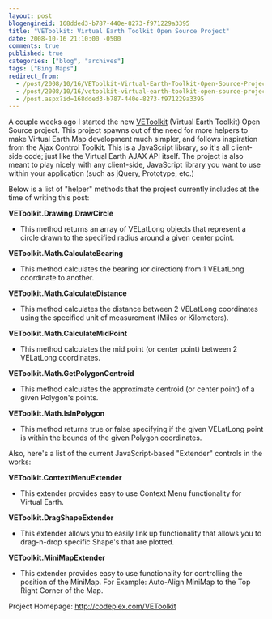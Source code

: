 ```yaml
---
layout: post
blogengineid: 168dded3-b787-440e-8273-f971229a3395
title: "VEToolkit: Virtual Earth Toolkit Open Source Project"
date: 2008-10-16 21:10:00 -0500
comments: true
published: true
categories: ["blog", "archives"]
tags: ["Bing Maps"]
redirect_from: 
  - /post/2008/10/16/VEToolkit-Virtual-Earth-Toolkit-Open-Source-Project
  - /post/2008/10/16/vetoolkit-virtual-earth-toolkit-open-source-project
  - /post.aspx?id=168dded3-b787-440e-8273-f971229a3395
---
```

<!-- more -->


A couple weeks ago I started the new <a href="http://codeplex.com/vetoolkit">VEToolkit</a> (Virtual Earth Toolkit) Open Source project. This project spawns out of the need for more helpers to make Virtual Earth Map development much simpler, and follows inspiration from the Ajax Control Toolkit. This is a JavaScript library, so it&#39;s all client-side code; just like the Virtual Earth AJAX API itself. The project is also meant to play nicely with any client-side, JavaScript library you want to use within your application (such as jQuery, Prototype, etc.)



Below is a list of &quot;helper&quot; methods that the project currently includes at the time of writing this post:



**VEToolkit.Drawing.DrawCircle**<br />
- This method returns an array of VELatLong objects that represent a circle drawn to the specified radius around a given center point.



**VEToolkit.Math.CalculateBearing**<br />
- This method calculates the bearing (or direction) from 1 VELatLong coordinate to another.



**VEToolkit.Math.CalculateDistance**<br />
- This method calculates the distance between 2 VELatLong coordinates using the specified unit of measurement (Miles or Kilometers). 



**VEToolkit.Math.CalculateMidPoint**<br />
- This method calculates the mid point (or center point) between 2 VELatLong coordinates. 



**VEToolkit.Math.GetPolygonCentroid**<br />
- This method calculates the approximate centroid (or center point) of a given Polygon&#39;s points.



**VEToolkit.Math.IsInPolygon**<br />
- This method returns true or false specifying if the given VELatLong point is within the bounds of the given Polygon coordinates.



 



Also, here&#39;s a list of the current JavaScript-based &quot;Extender&quot; controls in the works: 



**VEToolkit.ContextMenuExtender**<br />
- This extender provides easy to use Context Menu functionality for Virtual Earth.



**VEToolkit.DragShapeExtender**<br />
- This extender allows you to easily link up functionality that allows you to drag-n-drop specific Shape&#39;s that are plotted. 



**VEToolkit.MiniMapExtender**<br />
- This extender provides easy to use functionality for controlling the position of the MiniMap. For Example: Auto-Align MiniMap to the Top Right Corner of the Map. 



 



Project Homepage: <a href="http://codeplex.com/VEToolkit">http://codeplex.com/VEToolkit</a> 

